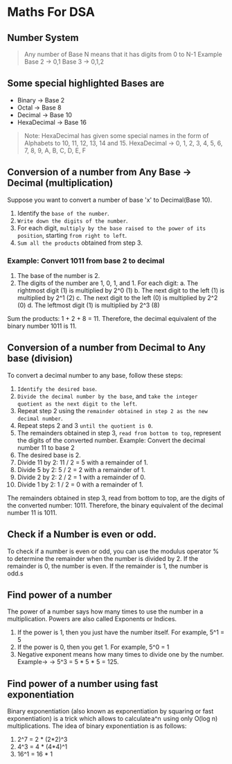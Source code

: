 # Maths For DSA

## Number System
>Any number of Base N means that it has digits from 0 to N-1
Example
Base 2 -> 0,1
Base 3 -> 0,1,2

## Some special highlighted Bases are
- Binary -> Base 2
- Octal -> Base 8
- Decimal -> Base 10
- HexaDecimal -> Base 16
>Note: HexaDecimal has given some special names in the form of Alphabets to 10, 11, 12, 13, 14 and 15. HexaDecimal -> 0, 1, 2, 3, 4, 5, 6, 7, 8, 9, A, B, C, D, E, F

## Conversion of a number from Any Base -> Decimal (multiplication)
Suppose you want to convert a number of base 'x' to Decimal(Base 10).
1. Identify the `base of the number`.
2. `Write down the digits of the number`.
3. For each digit, `multiply by the base raised to the power of its position`, starting `from right to left`.
4. `Sum all the products` obtained from step 3.

### Example: Convert 1011 from base 2 to decimal
1. The base of the number is 2.
2. The digits of the number are 1, 0, 1, and 1.
For each digit:
a. The rightmost digit (1) is multiplied by 2^0 (1)
b. The next digit to the left (1) is multiplied by 2^1 (2)
c. The next digit to the left (0) is multiplied by 2^2 (0)
d. The leftmost digit (1) is multiplied by 2^3 (8)

Sum the products: 1 + 2 + 8 = 11.
Therefore, the decimal equivalent of the binary number 1011 is 11.


## Conversion of a number from Decimal to Any base (division)
To convert a decimal number to any base, follow these steps:
1. `Identify the desired base`.
2. `Divide the decimal number by the base`, and `take the integer quotient as the next digit to the left`.
3. Repeat step 2 using the `remainder obtained in step 2 as the new decimal number`.
4. Repeat steps 2 and 3 `until the quotient is 0`.
5. The remainders obtained in step 3, `read from bottom to top`, represent the digits of the converted number.
Example: Convert the decimal number 11 to base 2
1. The desired base is 2.
2. Divide 11 by 2: 11 / 2 = 5 with a remainder of 1.
3. Divide 5 by 2: 5 / 2 = 2 with a remainder of 1.
4. Divide 2 by 2: 2 / 2 = 1 with a remainder of 0.
5. Divide 1 by 2: 1 / 2 = 0 with a remainder of 1.

The remainders obtained in step 3, read from bottom to top, are the digits of the converted number: 1011.
Therefore, the binary equivalent of the decimal number 11 is 1011.

## Check if a Number is even or odd.
To check if a number is even or odd, you can use the modulus operator % to determine the remainder when the number is divided by 2. If the remainder is 0, the number is even. If the remainder is 1, the number is odd.s

## Find power of a number
The power of a number says how many times to use the number in a multiplication. Powers are also called Exponents or Indices.
1. If the power is 1, then you just have the number itself. For example, 5^1 = 5
2. If the power is 0, then you get 1. For example, 5^0 = 1
3. Negative exponent means how many times to divide one by the number.
Example->
-> 5^3 = 5 * 5 * 5 = 125.

## Find power of a number using fast exponentiation
Binary exponentiation (also known as exponentiation by squaring or fast exponentiation) is a trick which allows to calculate a^n  using only O(log n)  multiplications.
The idea of binary exponentiation is as follows:
1. 2^7 = 2 * (2*2)^3
2. 4^3 = 4 * (4*4)^1
3. 16^1 = 16 * 1
